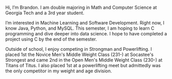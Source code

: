 Hi, I’m Brandon. I am double majoring in Math and Computer Science at Georgia Tech and a 3rd year student.

I’m interested in Machine Learning and Software Development. Right now, I know Java, Python, and MySQL. This semester, I am hoping to learn C programming and dive deeper into data science. I hope to have completed a project using C by the end of the semester.

Outside of school, I enjoy competing in Strongman and Powerlifting. I placed 1st the Novice Men's Middle Weight Class (231-) at Socastee's Strongest and came 2nd in the Open Men's Middle Weight Class (230-) at Titans of Titus. I also placed 1st at a powerlifting meet but admittedly was the only competitor in my weight and age division.
